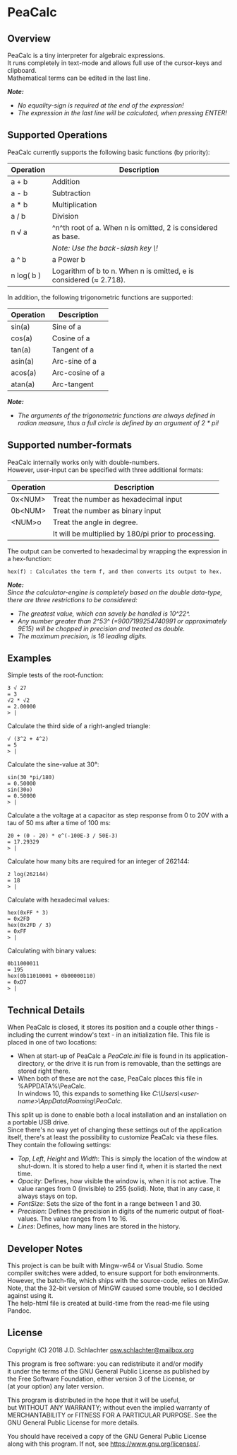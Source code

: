 # __PeaCalc__
## Overview
PeaCalc is a tiny interpreter for algebraic expressions.  
It runs completely in text-mode and allows full use of the cursor-keys and clipboard.  
Mathematical terms can be edited in the last line.  
  
___Note:___

* _No equality-sign is required at the end of the expression!_  
* _The expression in the last line will be calculated, when pressing ENTER!_  

## Supported Operations
PeaCalc currently supports the following basic functions (by priority):  

| Operation  | Description                                                       
|------------|---------------------------------------------------------------------
| a + b      | Addition                                                          
| a - b      | Subtraction                                                       
| a * b      | Multiplication                                                    
| a / b      | Division                                                          
| n √ a      | ^n^th root of a. When n is omitted, 2 is considered as base.      
|            | _Note: Use the back-slash key \\!_                                     
| a \^ b     | a Power b                                                         
| n log( b ) | Logarithm of b to n. When n is omitted, e is considered (≈ 2.718).

In addition, the following trigonometric functions are supported:

| Operation  | Description                                                       
|------------|---------------------------------------------------------------------
|   sin(a)   | Sine of a                                                          
|   cos(a)   | Cosine of a                                                        
|   tan(a)   | Tangent of a                                                       
|  asin(a)   | Arc-sine of a                                                      
|  acos(a)   | Arc-cosine of a                                                    
|  atan(a)   | Arc-tangent                                                        

___Note:___

* _The arguments of the trigonometric functions are always defined in radian measure, thus a full circle is defined by an argument of 2 * pi!_

## Supported number-formats
PeaCalc internally works only with double-numbers.  
However, user-input can be specified with three additional formats:  

| Operation  | Description                                                       
|------------|---------------------------------------------------------------------
| 0x\<NUM\>  | Treat the number as hexadecimal input                              
| 0b\<NUM\>  | Treat the number as binary input                                   
|  \<NUM\>o  | Treat the angle in degree.                                         
|            | It will be multiplied by 180/pi prior to processing.               

The output can be converted to hexadecimal by wrapping the expression in a hex-function:  

    hex(f) : Calculates the term f, and then converts its output to hex.

___Note:___  
_Since the calculator-engine is completely based on the double data-type, there are three restrictions to be considered:_  

* _The greatest value, which can savely be handled is 10^22^._
* _Any number greater than 2^53^ (=9007199254740991 or approximately 9E15) will be chopped in precision and treated as double._
* _The maximum precision, is 16 leading digits._

## Examples

Simple tests of the root-function:

    3 √ 27  
    = 3  
    √2 * √2  
    = 2.00000  
    > |  

Calculate the third side of a right-angled triangle:

    √ (3^2 + 4^2)  
    = 5  
    > |  

Calculate the sine-value at 30°:

    sin(30 *pi/180)
    = 0.50000
    sin(30o)
    = 0.50000
    > |  

Calculate a the voltage at a capacitor as step response from 0 to 20V with a tau of 50 ms after a time of 100 ms:

    20 + (0 - 20) * e^(-100E-3 / 50E-3)  
    = 17.29329  
    > |  

Calculate how many bits are required for an integer of 262144:

    2 log(262144)  
    = 18  
    > |

Calculate with hexadecimal values:

    hex(0xFF * 3)  
    = 0x2FD  
    hex(0x2FD / 3)  
    = 0xFF  
    > |

Calculating with binary values:

    0b11000011  
    = 195  
    hex(0b11010001 + 0b00000110)  
    = 0xD7  
    > |


## Technical Details
When PeaCalc is closed, it stores its position and a couple other things - including the current window's text - in an initialization file. This file is placed in one of two locations:

* When at start-up of PeaCalc a _PeaCalc.ini_ file is found in its application-directory, or the drive it is run from is removable, than the settings are stored right there.
* When both of these are not the case, PeaCalc places this file in %APPDATA%\\PeaCalc.  
  In windows 10, this expands to something like _C:\\Users\\\<user-name>\\AppData\\Roaming\\PeaCalc_.  
  
This split up is done to enable both a local installation and an installation on a portable USB drive.  
Since there's no way yet of changing these settings out of the application itself, there's at least the possibility to customize PeaCalc via these files. They contain the following settings:

* _Top_, _Left_, _Height_ and _Width_: This is simply the location of the window at shut-down. It is stored to help a user find it, when it is started the next time.
* _Opacity_: Defines, how visible the window is, when it is not active. The value ranges from 0 (invisible) to 255 (solid).
   Note, that in any case, it always stays on top.
* _FontSize_: Sets the size of the font in a range between 1 and 30.
* _Precision_: Defines the precision in digits of the numeric output of float-values. The value ranges from 1 to 16.
* _Lines_: Defines, how many lines are stored in the history.

## Developer Notes
This project is can be built with Mingw-w64 or Visual Studio. Some compiler switches were added, to ensure support for both environments.  
However, the batch-file, which ships with the source-code, relies on MinGw.  
Note, that the 32-bit version of MinGW caused some trouble, so I decided against using it.  
The help-html file is created at build-time from the read-me file using Pandoc.

## License
Copyright (C) 2018 J.D. Schlachter <osw.schlachter@mailbox.org>  
  
This program is free software: you can redistribute it and/or modify  
it under the terms of the GNU General Public License as published by  
the Free Software Foundation, either version 3 of the License, or  
(at your option) any later version.  
  
This program is distributed in the hope that it will be useful,  
but WITHOUT ANY WARRANTY; without even the implied warranty of  
MERCHANTABILITY or FITNESS FOR A PARTICULAR PURPOSE.  See the  
GNU General Public License for more details.  
  
You should have received a copy of the GNU General Public License  
along with this program.  If not, see <https://www.gnu.org/licenses/>.

